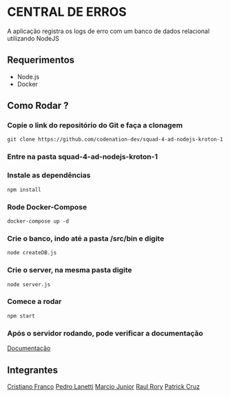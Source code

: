 # CENTRAL DE ERROS
A aplicação registra os logs de erro com um banco de dados relacional utilizando NodeJS

## Requerimentos

* Node.js
* Docker

## Como Rodar ? 

### Copie o link do repositório do Git e faça a clonagem 
```
git clone https://github.com/codenation-dev/squad-4-ad-nodejs-kroton-1
```
### Entre na pasta squad-4-ad-nodejs-kroton-1
### Instale as dependências 
```
npm install
```
### Rode Docker-Compose 
```
docker-compose up -d
```
### Crie o banco, indo até a pasta /src/bin e digite 
```
node createDB.js
```
### Crie o server, na mesma pasta digite 
```
node server.js
```
### Comece a rodar 
```
npm start
```
### Após o servidor rodando, pode verificar a documentação 
[Documentação](http://localhost:8080/api-docs/`)


## Integrantes

[Cristiano Franco](https://github.com/infofranco2005)
[Pedro Lanetti](https://github.com/pedrolf30)
[Marcio Junior](https://github.com/mbj-junior)
[Raul Rory](https://github.com/RaulRory)
[Patrick Cruz](https://github.com/patrickzequiel)